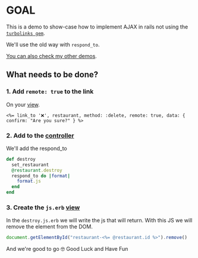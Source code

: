 # GOAL

This is a demo to show-case how to implement AJAX in rails not using the [`turbolinks gem`](https://github.com/turbolinks/turbolinks).

We'll use the old way with `respond_to`.

[You can also check my other demos](https://github.com/andrerferrer/dedemos/blob/master/README.md#ded%C3%A9mos).

## What needs to be done?

### 1. Add `remote: true` to the link
On your [view](https://github.com/andrerferrer/respond-to-ajax-demo/blob/master/app/views/restaurants/index.html.erb).
```erb
<%= link_to '❌', restaurant, method: :delete, remote: true, data: { confirm: "Are you sure?" } %>
```

### 2. Add to the [controller](https://github.com/andrerferrer/respond-to-ajax-demo/blob/master/app/controllers/restaurants_controller.rb)
We'll add the respond_to

```ruby
def destroy
  set_restaurant
  @restaurant.destroy
  respond_to do |format|
    format.js
  end
end
```

### 3. Create the `js.erb` [view](https://github.com/andrerferrer/respond-to-ajax-demo/blob/master/app/views/restaurants/destroy.js.erb)

In the `destroy.js.erb` we will write the js that will return. With this JS we will remove the element from the DOM.

```js
document.getElementById("restaurant-<%= @restaurant.id %>").remove()
```

And we're good to go 🤓
Good Luck and Have Fun
